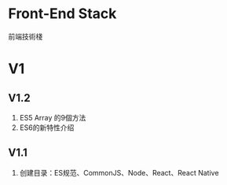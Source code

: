 # Front-End Stack

前端技術棧

# V1 

## V1.2
1. ES5 Array 的9個方法
2. ES6的新特性介绍

## V1.1 

1. 创建目录：ES规范、CommonJS、Node、React、React Native